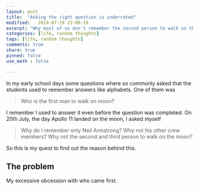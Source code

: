 ```yaml
---
layout: post
title:  "Asking the right question is underrated" 
modified:   2019-07-19 23:00:19
excerpt: "Why most of us don't remember the second person to walk on the moon?"
categories: [life, random thoughts]
tags: [life, random thoughts]
comments: true
share: true
pinned: false
use_math : false

---
```

In my early school days some questions where so commonly asked that the students used to remember answers like alphabets. One of them was

> Who is the first man to walk on moon?

I remember I used to answer it even before the question was completed. On 20th July, the day Apollo 11 landed on the moon, I asked myself

> Why do I remember only Neil Armstrong? Why not his other crew members? Why not the second and third person to walk on the moon?

So this is my quest to find out the reason behind this.

## The problem

My excessive obcession with who came first.


